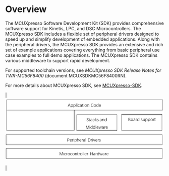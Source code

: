 # Overview

The MCUXpresso Software Development Kit \(SDK\) provides comprehensive software support for Kinetis, LPC, and DSC Microcontrollers. The MCUXpresso SDK includes a flexible set of peripheral drivers designed to speed up and simplify development of embedded applications. Along with the peripheral drivers, the MCUXpresso SDK provides an extensive and rich set of example applications covering everything from basic peripheral use case examples to full demo applications. The MCUXpresso SDK contains various middleware to support rapid development.

For supported toolchain versions, see *MCUXpresso SDK Release Notes for TWR-MC56F8400* \(document MCUXSDKMC56F8400RN\).

For more details about MCUXpresso SDK, see [MCUXpresso-SDK](http://www.nxp.com/products/software-and-tools/run-time-software/mcuxpresso-software-and-tools/mcuxpresso-software-development-kit-sdk:MCUXpresso-SDK).

|![](../images/ksdk_layers.png "MCUXpresso SDK layers")

|

